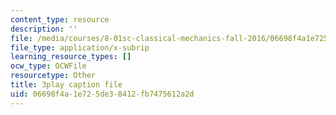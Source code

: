 ```yaml
---
content_type: resource
description: ''
file: /media/courses/8-01sc-classical-mechanics-fall-2016/06698f4a1e725de38412fb7475612a2d_ByTlCmDoEnk.vtt
file_type: application/x-subrip
learning_resource_types: []
ocw_type: OCWFile
resourcetype: Other
title: 3play caption file
uid: 06698f4a-1e72-5de3-8412-fb7475612a2d
---
```

